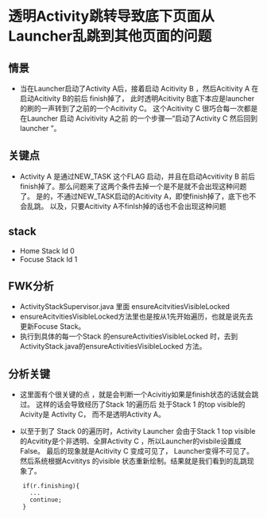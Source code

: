 # 透明Activity跳转导致底下页面从Launcher乱跳到其他页面的问题
## 情景
- 当在Launcher启动了Activity A后，接着启动 Acitivity B ，然后Acitivity A 在启动Acitivity B的前后 finish掉了，
  此时透明Acitivity B底下本应是launcher的刷的一声转到了之前的一个Acitivity C。
  这个Acitivity C 很巧合每一次都是在Launcher 启动 Acivitivity A之前 的一个步骤—“启动了Activity C 然后回到launcher ”。



## 关键点

-  Activity A 是通过NEW_TASK 这个FLAG 启动，并且在启动Acvitivity B 前后 finish掉了。那么问题来了这两个条件去掉一个是不是就不会出现这种问题了。
   是的，不通过NEW_TASK启动的Acitivity A，即使finish掉了，底下也不会乱跳。 以及，只要Acitivity A不finIsh掉的话也不会出现这种问题

## stack
- Home Stack Id 0
- Focuse Stack Id 1

## FWK分析
- ActivityStackSupervisor.java 里面 ensureAcitvitiesVisibleLocked
- ensureAcitvitiesVisibleLocked方法里也是按从1先开始遍历，也就是说先去更新Focuse Stack。
- 执行到具体的每一个Stack 的ensureActivitiesVisibleLocked 时，去到 ActivityStack.java的ensureActivitiesVisibleLocked 方法。

## 分析关键
- 这里面有个很关键的点 ，就是会判断一个Acivitiy如果是finish状态的话就会跳过。
  这样的话会导致经历了Stack 1的遍历后 处于Stack 1 的top visible的Acivity是 Activity C， 而不是透明Activity A。

- 以至于到了 Stack 0的遍历时，Activity Launcher 会由于Stack 1 top visible的Acvitity是个非透明、全屏Activity C ，所以Launcher的visbile设置成False。
  最后的现象就是Acitivity C 变成可见了， Launcher变得不可见了。然后系统根据Acvititys 的visible 状态重新绘制。结果就是我们看到的乱跳现象了。

````
    if(r.finishing){
      ...
      continue;
    }
````
